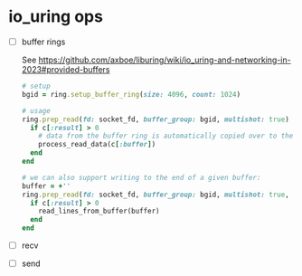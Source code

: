# io_uring ops

- [ ] buffer rings

  See https://github.com/axboe/liburing/wiki/io_uring-and-networking-in-2023#provided-buffers

  ```ruby
  # setup
  bgid = ring.setup_buffer_ring(size: 4096, count: 1024)

  # usage
  ring.prep_read(fd: socket_fd, buffer_group: bgid, multishot: true) do |c|
    if c[:result] > 0
      # data from the buffer ring is automatically copied over to the buffer
      process_read_data(c[:buffer])
    end
  end

  # we can also support writing to the end of a given buffer:
  buffer = +''
  ring.prep_read(fd: socket_fd, buffer_group: bgid, multishot: true, buffer: buffer, buffer_offset: -1) do |c|
    if c[:result] > 0
      read_lines_from_buffer(buffer)
    end
  end
  ```

- [ ] recv
- [ ] send
